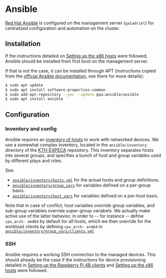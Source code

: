 # Ansible

[Red Hat Ansible](https://www.ansible.com/) is configured on the management server (`galadriel`) for centralized configuration and automation on the cluster.

## Installation

If the instructions detailed on [Setting up the x86 hosts](../hardware_setup/x86hosts.md) were followed, Ansible should be installed from first boot on the management server.

If that is not the case, it can be installed through APT (instructions copied from the [official Ansible documentation](https://docs.ansible.com/ansible/latest/installation_guide/intro_installation.html#installing-ansible-on-ubuntu), see there for more details):

``` bash
$ sudo apt update
$ sudo apt install software-properties-common
$ sudo add-apt-repository --yes --update ppa:ansible/ansible
$ sudo apt install ansible
```

## Configuration

### Inventory and config

Ansible requires an [inventory of hosts](https://docs.ansible.com/ansible/latest/user_guide/intro_inventory.html) to work with networked devices.
We use a somewhat complex inventory, located in the `ansible/inventory` directory of the [KTH-EXPECA](https://github.com/KTH-EXPECA/TestbedConfig) repository.
This inventory separates hosts into several groups, and specifies a bunch of host and group variables used by different plays and roles.

See:

- [`ansible/inventory/hosts.yml`](https://github.com/KTH-EXPECA/TestbedConfig/blob/master/ansible/inventory/hosts.yml) for the actual hosts and group definitions.
- [`ansible/inventory/group_vars`](https://github.com/KTH-EXPECA/TestbedConfig/tree/master/ansible/inventory/group_vars) for variables defined on a per-group basis.
- [`ansible/inventory/host_vars`](https://github.com/KTH-EXPECA/TestbedConfig/tree/master/ansible/inventory/host_vars) for variables defined on a per-host basis.

Note that in case of conflict, host variables *override* group variables, and sub-group variables override super-group variabels.
We actually make active use of the latter behavior, in order to -- for instance -- define `cpu_arch: amd64` by default for *all* hosts, which we then override for the workload clients by defining `cpu_arch: arm64` in [`ansible/inventory/group_vars/clients.yml`](https://github.com/KTH-EXPECA/TestbedConfig/blob/master/ansible/inventory/group_vars/clients.yml)


### SSH

Ansible requires a working SSH connection to the managed devices.
This should already be the case if the instructions for device provisioning detailed in [Setting up the Raspberry Pi 4B clients](../hardware_setup/raspberrypis.md) and [Setting up the x86 hosts](../hardware_setup/x86hosts.md) were followed.